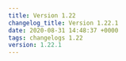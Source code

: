 ```yaml
---
title: Version 1.22
changelog_title: Version 1.22.1
date: 2020-08-31 14:48:37 +0000
tags: changelogs 1.22
version: 1.22.1
---
```

<script src="https://gist.github.com/spinnaker-release/e457272b5aac37a5c6512b80b0c53d5f.js?file=1.22.1.md"></script>
<script src="https://gist.github.com/spinnaker-release/e457272b5aac37a5c6512b80b0c53d5f.js?file=1.22.0.md"></script>
